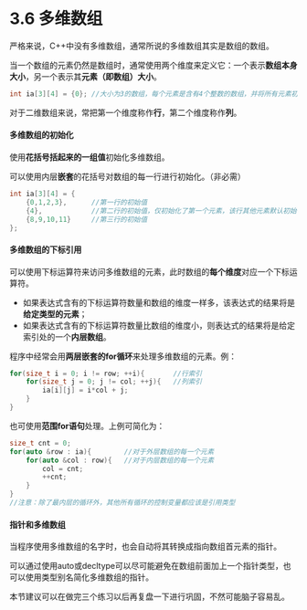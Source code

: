 # 3.6 多维数组

严格来说，C++中没有多维数组，通常所说的多维数组其实是数组的数组。

当一个数组的元素仍然是数组时，通常使用两个维度来定义它：一个表示**数组本身大小**，另一个表示其**元素（即数组）大小**。

```cpp
int ia[3][4] = {0}; //大小为3的数组，每个元素是含有4个整数的数组，并将所有元素初始化为0
```

对于二维数组来说，常把第一个维度称作**行**，第二个维度称作**列**。



#### 多维数组的初始化

使用**花括号括起来的一组值**初始化多维数组。

可以使用内层**嵌套**的花括号对数组的每一行进行初始化。（非必需）

```cpp
int ia[3][4] = {
    {0,1,2,3},		//第一行的初始值
    {4},			//第二行的初始值，仅初始化了第一个元素，该行其他元素默认初始化
    {8,9,10,11}		//第三行的初始值
};
```



#### 多维数组的下标引用

可以使用下标运算符来访问多维数组的元素，此时数组的**每个维度**对应一个下标运算符。

- 如果表达式含有的下标运算符数量和数组的维度一样多，该表达式的结果将是**给定类型的元素**；
- 如果表达式含有的下标运算符数量比数组的维度小，则表达式的结果将是给定索引处的一个**内层数组**。

程序中经常会用**两层嵌套的for循环**来处理多维数组的元素。例：

```cpp
for(size_t i = 0; i != row; ++i){		//行索引
    for(size_t j = 0; j != col; ++j){	//列索引
        ia[i][j] = i*col + j;
    }
}
```

也可使用**范围for语句**处理。上例可简化为：

```cpp
size_t cnt = 0;
for(auto &row : ia){		//对于外层数组的每一个元素
    for(auto &col : row){	//对于内层数组的每一个元素
        col = cnt;
        ++cnt;
    }
}
//注意：除了最内层的循环外，其他所有循环的控制变量都应该是引用类型
```



#### 指针和多维数组

当程序使用多维数组的名字时，也会自动将其转换成指向数组首元素的指针。

可以通过使用auto或decltype可以尽可能避免在数组前面加上一个指针类型，也可以使用类型别名简化多维数组的指针。



本节建议可以在做完三个练习以后再复盘一下进行巩固，不然可能脑子容易乱。